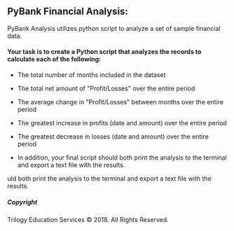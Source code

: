 
## PyBank Financial Analysis:
PyBank Analysis utilizes python script to analyze a set of sample financial data.

#### Your task is to create a Python script that analyzes the records to calculate each of the following:

  * The total number of months included in the dataset

  * The total net amount of "Profit/Losses" over the entire period

  * The average change in "Profit/Losses" between months over the entire period

  * The greatest increase in profits (date and amount) over the entire period

  * The greatest decrease in losses (date and amount) over the entire period
  
  * In addition, your final script should both print the analysis to the terminal and export a text file with the results.

uld both print the analysis to the terminal and export a text file with the results.


##### Copyright

Trilogy Education Services © 2018. All Rights Reserved.
